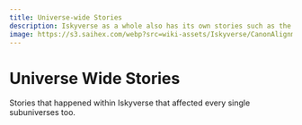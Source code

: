 ```yaml
---
title: Universe-wide Stories
description: Iskyverse as a whole also has its own stories such as the creation of subuniverses.
image: https://s3.saihex.com/webp?src=wiki-assets/Iskyverse/CanonAlignmentTypes/CAT-1_Symbol.svg
---
```

# Universe Wide Stories
Stories that happened within Iskyverse that affected every single subuniverses too.
